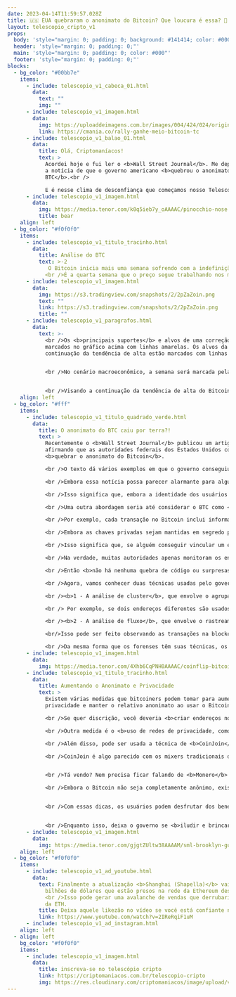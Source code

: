 ```yaml
---
date: 2023-04-14T11:59:57.028Z
title: 🇺🇸 EUA quebraram o anonimato do Bitcoin? Que loucura é essa? 🤯
layout: telescopio_cripto_v1
props:
  body: 'style="margin: 0; padding: 0; background: #141414; color: #000"'
  header: 'style="margin: 0; padding: 0;"'
  main: 'style="margin: 0; padding: 0; color: #000"'
  footer: 'style="margin: 0; padding: 0;"'
blocks:
  - bg_color: "#00bb7e"
    items:
      - include: telescopio_v1_cabeca_01.html
        data:
          text: ""
          img: ""
      - include: telescopio_v1_imagem.html
        data:
          img: https://uploaddeimagens.com.br/images/004/424/024/original/image.png?1681136446
          link: https://cmania.co/rally-ganhe-meio-bitcoin-tc
      - include: telescopio_v1_balao_01.html
        data:
          title: Olá, Criptomaníacos!
          text: >
            Acordei hoje e fui ler o <b>Wall Street Journal</b>. Me deparei com
            a notícia de que o governo americano <b>quebrou o anonimato do
            BTC</b>.<br />

            E é nesse clima de desconfiança que começamos nosso Telescópio. Afinal, quando o estado fala algo, a chance de ser mentira sobe a nível de alcançar a estratosfera.
      - include: telescopio_v1_imagem.html
        data:
          img: https://media.tenor.com/k0q5ieb7y_oAAAAC/pinocchio-nose.gif
          title: bear
    align: left
  - bg_color: "#f0f0f0"
    items:
      - include: telescopio_v1_titulo_tracinho.html
        data:
          title: Análise do BTC
          text: >-2
             O Bitcoin inicia mais uma semana sofrendo com a indefinição de mercado. 
            <br />É a quarta semana que o preço segue trabalhando nos mesmos patamares entre os níveis de gatilho (linhas rosas), que vão ditar a direção do preço com um <b>rompimento</b>.
      - include: telescopio_v1_imagem.html
        data:
          img: https://s3.tradingview.com/snapshots/2/2pZaZoin.png
          text: ""
          link: https://s3.tradingview.com/snapshots/2/2pZaZoin.png
          title: ""
      - include: telescopio_v1_paragrafos.html
        data:
          text: >-
            <br />Os <b>principais suportes</b> e alvos de uma correção estão
            marcados no gráfico acima com linhas amarelas. Os alvos da
            continuação da tendência de alta estão marcados com linhas verdes. 


            <br />No cenário macroeconômico, a semana será marcada pela divulgação da inflação americana, o <b>CPI</b>, na quarta-feira às 09:30 da manhã. Esse indicador tem o poder de balançar os mercados, dependendo do seu contexto. 


            <br />Visando a continuação da tendência de alta do Bitcoin, o melhor cenário seria uma <b>inflação abaixo da expectativa</b>.
    align: left
  - bg_color: "#fff"
    items:
      - include: telescopio_v1_titulo_quadrado_verde.html
        data:
          title: O anonimato do BTC caiu por terra?!
          text: >
            Recentemente o <b>Wall Street Journal</b> publicou um artigo
            afirmando que as autoridades federais dos Estados Unidos conseguiram
            <b>quebrar o anonimato do Bitcoin</b>. 

            <br />O texto dá vários exemplos em que o governo conseguiu <b>rastrear</b> supostos criminosos pela Blockchain e <b>interceptou</b> o dinheiro, prendendo as pessoas envolvidas.

            <br />Embora essa notícia possa parecer alarmante para alguns usuários de Bitcoin, é importante lembrar que o Bitcoin não é anônimo, mas sim <b>pseudônimo</b>. 

            <br />Isso significa que, embora a identidade dos usuários não seja revelada diretamente nas transações, ainda é possível rastrear as transações e vinculá-las a uma pessoa ou entidade através de outras informações.

            <br />Uma outra abordagem seria até considerar o BTC como <b>anônimo, mas não esquecer o seu lado transparente e aberto</b>.

            <br />Por exemplo, cada transação no Bitcoin inclui informações sobre os endereços de envio e recebimento. 

            <br />Embora as chaves privadas sejam mantidas em segredo pelos usuários, as chaves públicas e <b>os endereços podem ser vistos por qualquer pessoa na blockchain</b>.

            <br />Isso significa que, se alguém conseguir vincular um endereço a uma pessoa ou entidade específica (por exemplo, através de informações fornecidas por uma exchange de criptomoedas), <b>será possível rastrear todas as transações realizadas por esse endereço</b>. 

            <br />Na verdade, muitas autoridades apenas monitoram os endereços e ficam esperando que as moedas sejam enviadas para uma exchange ou serviço que os vincule.

            <br />Então <b>não há nenhuma quebra de código ou surpresas</b>. O Bitcoin funciona perfeitamente dentro da proposta de pseudoanonimato que tem.

            <br />Agora, vamos conhecer duas técnicas usadas pelo governo e pesquisadores para vincular vários endereços a uma única entidade:

            <br /><b>1 - A análise de cluster</b>, que envolve o agrupamento de endereços. Isso pode ser feito de várias maneiras, como observando padrões de gastos e recebimentos, ou analisando informações de entrada e saída de transações.

            <br /> Por exemplo, se dois endereços diferentes são usados como entradas em uma única transação, é provável que eles sejam controlados pela mesma entidade.

            <br /><b>2 - A análise de fluxo</b>, que envolve o rastreamento do fluxo de criptomoedas entre endereços. 

            <br/>Isso pode ser feito observando as transações na blockchain e seguindo o caminho das criptomoedas à medida que elas são transferidas entre endereços. Ao fazer isso, é possível identificar padrões e vincular vários endereços a uma única entidade.

            <br />Da mesma forma que os forenses têm suas técnicas, os usuários que lutam por maior privacidade possuem alguns recursos. <br />Vamos ver alguns deles a seguir.
      - include: telescopio_v1_imagem.html
        data:
          img: https://media.tenor.com/4Xhb6CqPNH0AAAAC/coinflip-bitcoin.gif
      - include: telescopio_v1_titulo_tracinho.html
        data:
          title: Aumentando o Anonimato e Privacidade
          text: >
            Existem várias medidas que bitcoiners podem tomar para aumentar sua
            privacidade e manter o relativo anonimato ao usar o Bitcoin.

            <br />Se quer discrição, você deveria <b>criar endereços novos a cada vez que for receber uma transação</b>. Ao não reutilizar endereços, o rastreio é mais difícil. 

            <br />Outra medida é o <b>uso de redes de privacidade, como a Tor</b>. Essas redes permitem que os usuários realizem transações ocultando seu endereço IP e outras informações que possam ser usadas para identificá-los.

            <br />Além disso, pode ser usada a técnica de <b>CoinJoin</b> para misturar suas transações com as de outros usuários.

            <br />CoinJoin é algo parecido com os mixers tradicionais de criptomoeda. Mas ela é considerada <b>descentralizada, mais segura e menos propensa a regulamentações</b>. A <b>Wasabi Wallet</b> oferece esse serviço.


            <br />Tá vendo? Nem precisa ficar falando de <b>Monero</b> e <b>ZCash</b>.

            <br />Embora o Bitcoin não seja completamente anônimo, existem várias medidas que os usuários avançados podem tomar para aumentar sua privacidade e manter o anonimato ao usar a criptomoeda. 


            <br />Com essas dicas, os usuários podem desfrutar dos benefícios do Bitcoin enquanto protegem sua privacidade.


            <br />Enquanto isso, deixa o governo se <b>iludir e brincar de pique esconde</b>… um dia eles aprendem conceitos e fundamentos reais por trás do maior ativo do mercado cripto.
      - include: telescopio_v1_imagem.html
        data:
          img: https://media.tenor.com/gjgtZUltw38AAAAM/sml-brooklyn-guy.gif
    align: left
  - bg_color: "#f0f0f0"
    items:
      - include: telescopio_v1_ad_youtube.html
        data:
          text: Finalmente a atualização <b>Shanghai (Shapella)</b> vai destravar os
            bilhões de dólares que estão presos na rede da Ethereum desde 2020.
            <br />Isso pode gerar uma avalanche de vendas que derrubaria o preço
            da ETH.
          title: Deixa aquele likezão no vídeo se você está confiante no BTC!
          link: https://www.youtube.com/watch?v=2IReRqiF1uM
      - include: telescopio_v1_ad_instagram.html
    align: left
  - align: left
    bg_color: "#f0f0f0"
    items:
      - include: telescopio_v1_imagem.html
        data:
          title: inscreva-se no telescópio cripto
          link: https://criptomaniacos.com.br/telescopio-cripto
          img: https://res.cloudinary.com/criptomaniacos/image/upload/v1662133224/telescopio/inscreva-se-telescopio.png
---
```

